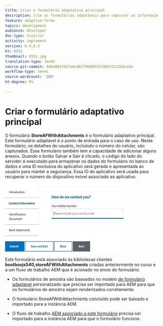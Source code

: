 ```yaml
---
title: Criar o formulário adaptativo principal
description: Crie os formulários adaptáveis para capturar as informações do candidato e o formulário adaptável para recuperar o formulário adaptativo salvo
feature: adaptive-forms
topics: development
audience: developer
doc-type: tutorial
activity: implement
version: 6.4,6.5
kt: 6552
thumbnail: 6552.jpg
translation-type: tm+mt
source-git-commit: 9d4e864f42fa6c0b2f9b895257db03311269ce2e
workflow-type: tm+mt
source-wordcount: '203'
ht-degree: 0%

---
```



# Criar o formulário adaptativo principal

O formulário **StoreAFWithAttachments** é o formulário adaptativo principal. Este formulário adaptável é o ponto de entrada para o caso de uso. Neste formulário, os detalhes do usuário, incluindo o número do celular, são capturados. Esse formulário também tem a capacidade de adicionar alguns anexos. Quando o botão Salvar e Sair é clicado, o código do lado do servidor é executado para armazenar os dados do formulário no banco de dados e uma ID exclusiva do aplicativo será gerada e apresentada ao usuário para manter a segurança. Essa ID do aplicativo será usada para recuperar o número do dispositivo móvel associado ao aplicativo.

![formulário principal de candidatura](assets/6552.JPG)

Este formulário está associado às bibliotecas clientes **bootboxjs540,storeAFWithAttachments** criadas anteriormente no curso e a um fluxo de trabalho AEM que é acionado no envio do formulário.


* Os formulários de amostra são baseados no modelo [de formulário adaptável](assets/custom-template-with-page-component.zip) personalizado que precisa ser importado para AEM para que os formulários de amostra sejam renderizados corretamente.

* O formulário [](assets/store-af-with-attachments-form.zip) StoreAfWithAttachments concluído pode ser baixado e importado para a instância AEM.

* O fluxo de trabalho [AEM associado a este formulário](assets/workflow-model-store-af-with-attachments.zip) precisa ser importado para a instância AEM para que o formulário funcione.



